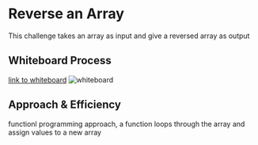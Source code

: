# Reverse an Array
This challenge takes an array as input and give a reversed array as output

## Whiteboard Process
[link to whiteboard](https://webwhiteboard.com/board/i9MVOaRcKkZVqa6zqzIrMbAsOljVtTIX/)
![whiteboard](https://github.com/MohammadAl-khatib/data-structures-and-algorithms-Python/python_array_reverse/array-reverse)


## Approach & Efficiency
functionl programming approach, a function loops through the array and assign values to a new array
